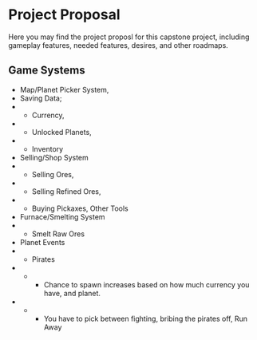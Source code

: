 # Project Proposal
 Here you may find the project proposl for this capstone project, including gameplay features,
 needed features, desires, and other roadmaps.

 ## Game Systems
 - Map/Planet Picker System,
 - Saving Data;
 - - Currency,
 - - Unlocked Planets,
 - -  Inventory 
 - Selling/Shop System
 - - Selling Ores,
 - - Selling Refined Ores,
 - -  Buying Pickaxes, Other Tools
 - Furnace/Smelting System
 - - Smelt Raw Ores
 - Planet Events
 - - Pirates
 - - - Chance to spawn increases based on how much currency you have, and planet.
 - - - You have to pick between fighting, bribing the pirates off, Run Away
